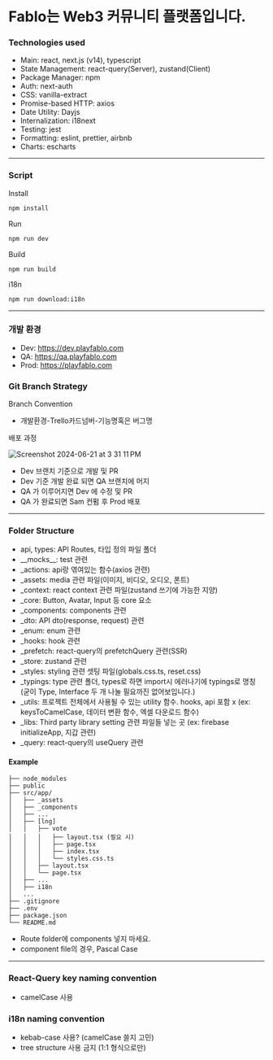 # Fablo는 Web3 커뮤니티 플랫폼입니다.

### Technologies used

- Main: react, next.js (v14), typescript
- State Management: react-query(Server), zustand(Client)
- Package Manager: npm
- Auth: next-auth
- CSS: vanilla-extract
- Promise-based HTTP: axios
- Date Utility: Dayjs
- Internalization: i18next
- Testing: jest
- Formatting: eslint, prettier, airbnb
- Charts: escharts

---

### Script

Install

```bash
npm install
```

Run

```bash
npm run dev
```

Build

```bash
npm run build
```

i18n

```bash
npm run download:i18n
```

---

### 개발 환경

- Dev: https://dev.playfablo.com
- QA: https://qa.playfablo.com
- Prod: https://playfablo.com

### Git Branch Strategy

Branch Convention

- 개발환경-Trello카드넘버-기능명혹은 버그명

배포 과정

![Screenshot 2024-06-21 at 3 31 11 PM](https://github.com/team-factblock/fablo-web/assets/158447795/95254230-de6e-4b08-bcb0-45fd7411bfcd)

- Dev 브랜치 기준으로 개발 및 PR
- Dev 기준 개발 완료 되면 QA 브랜치에 머지
- QA 가 이루어지면 Dev 에 수정 및 PR
- QA 가 완료되면 Sam 컨펌 후 Prod 배포

---

### Folder Structure

- api, types: API Routes, 타입 정의 파일 폴더
- \_\_mocks\_\_: test 관련
- \_actions: api랑 엮여있는 함수(axios 관련)
- \_assets: media 관련 파일(이미지, 비디오, 오디오, 폰트)
- \_context: react context 관련 파일(zustand 쓰기에 가능한 지양)
- \_core: Button, Avatar, Input 등 core 요소
- \_components: components 관련
- \_dto: API dto(response, request) 관련
- \_enum: enum 관련
- \_hooks: hook 관련
- \_prefetch: react-query의 prefetchQuery 관련(SSR)
- \_store: zustand 관련
- \_styles: styling 관련 셋팅 파일(globals.css.ts, reset.css)
- \_typings: type 관련 폴더, types로 하면 import시 에러나기에 typings로 명칭 (굳이 Type, Interface 두 개 나눌 필요까진 없어보입니다.)
- \_utils: 프로젝트 전체에서 사용될 수 있는 utility 함수. hooks, api 포함 x (ex: keysToCamelCase, 데이터 변환 함수, 엑셀 다운로드 함수)
- \_libs: Third party library setting 관련 파일들 넣는 곳 (ex: firebase initializeApp, 지갑 관련)
- \_query: react-query의 useQuery 관련

#### Example

```
├── node_modules
├── public
├── src/app/
│   ├── _assets
│   ├── _components
│   ├── ...
│   ├── [lng]
│   │   ├── vote
│   │   │   ├── layout.tsx (필요 시)
│   │   │   ├── page.tsx
│   │   │   ├── index.tsx
│   │   │   └── styles.css.ts
│   │   ├── layout.tsx
│   │   └── page.tsx
│   ├── ...
│   ├── i18n
│   ...
├── .gitignore
├── .env
├── package.json
└── README.md
```

- Route folder에 components 넣지 마세요.
- component file의 경우, Pascal Case

---

### React-Query key naming convention

- camelCase 사용

### i18n naming convention

- kebab-case 사용? (camelCase 쓸지 고민)
- tree structure 사용 금지 (1:1 형식으로만)
